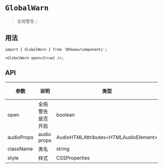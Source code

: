 # `GlobalWarn`

> 全局警告；

## 用法

```tsx
import { GlobalWarn } from '@hbwow/components';

<GlobalWarn open={true} />;
```

## API

| 参数       | 说明             | 类型                                    | 默认值 | 版本 |
| ---------- | ---------------- | --------------------------------------- | ------ | ---- |
| open       | 全局警告是否开启 | boolean                                 | false  |
| audioProps | audio props      | AudioHTMLAttributes\<HTMLAudioElement\> | {}     |
| className  | 类名             | string                                  | -      |
| style      | 样式             | CSSProperties                           | -      |
